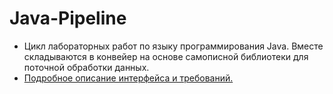 # Java-Pipeline
- Цикл лабораторных работ по языку программирования Java. Вместе складываются в конвейер на основе самописной библиотеки для поточной обработки данных.
- [Подробное описание интерфейса и требований.](https://github.com/winter-yuki/spbstu-amd-java)
